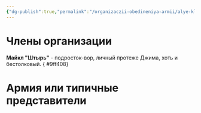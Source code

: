 ```yaml
---
{"dg-publish":true,"permalink":"/organizaczii-obedineniya-armii/alye-klinki/","dgPassFrontmatter":true}
---
```


# Члены организации

**Майкл "Штырь"** - подросток-вор, личный протеже Джима, хоть и бестолковый.
{ #9ff408}


# Армия или типичные представители

